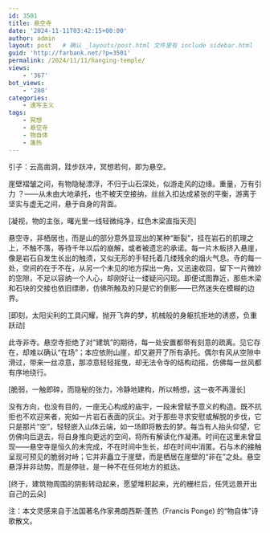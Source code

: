 ```yaml
---
id: 3501
title: 悬空寺
date: '2024-11-11T03:42:15+00:00'
author: admin
layout: post   # 确认 _layouts/post.html 文件里有 include sidebar.html
guid: 'http://farbank.net/?p=3501'
permalink: /2024/11/11/hanging-temple/
views:
    - '367'
bot_views:
    - '280'
categories:
    - 速写主义
tags:
    - 冥想
    - 悬空寺
    - 物自体
    - 蓬热
---
```


引子：云高凿洞，跬步跃冲，冥想若何，即为悬空。

崖壁褶皱之间，有物隐秘漂浮，不归于山石深处，似游走风的边缘。重量，万有引力 ？——从未由大地承托，也不被天空接纳，丝丝入扣达成紧张的平衡，游离于坚实与虚无之间，悬于自身的背面。

[凝视，物的主张，曙光里一线轻微纯净，红色木梁直指天亮]

悬空寺，非栖居也，而是山的部分意外显现出的某种“断裂”，挂在岩石的肌理之上，不触不落，等待千年以后的崩解，或者被遗忘的承诺。每一片木板挤入悬崖，像是岩石自发生长出的触须，又似无形的手轻托着几缕残余的烟火气息。寺的每一处，空间的在于不在，从另一个未见的地方探出一角，又迅速收回，留下一片微妙的空隙，不足以容纳一个人心，却刚好让一缕疑问闪现。即便试图靠近，那些木梁和石块的交接也依旧缥缈，仿佛所触及的只是它的倒影——已然迷失在模糊的边界。

[即刻，太阳尖利的工具闪耀，抛开飞奔的梦，机械般的身躯抗拒地的诱惑，负重跃动]

此寺非寺。悬空寺拒绝了对“建筑”的期待，每一处安置都带有刻意的疏离。见它存在，却难以确认“在场”；本应依附山崖，却又避开了所有承托。偶尔有风从空隙中滑过，带来一丝凉意，那凉意轻轻摇曳，却无法令寺的结构动摇，仿佛每一丝风都有序地绕行。

[脆弱，一触即碎，而隐秘的张力，冷静地建构，所以畅想，这一夜不再漫长]

没有方向，也没有目的，一座无心构成的庙宇，一段未曾赋予意义的构造。既不抗拒也不欢迎来者，宛如一片岩石表面的灰尘。对于那些寻求安慰或解脱的步伐，它只是那片“空”，轻轻嵌入山体云端，如一场即将散去的梦。每当有人抬头仰望，它仿佛向后退去，将自身推向更远的空间，将所有解读化作凝滞。时间在这里未曾显现——悬空寺是恒久的未完成，不在时间中生长，却在时间中消匿。石与木的接触呈现可预见的脆弱对峙；它并非矗立于崖壁，而是栖居在崖壁的“非在”之处。悬空悬浮并非动势，而是停驻，是一种不在任何地方的抵达。

[终于，建筑物周围的阴影转动起来，愿望堆积起来，光的栅栏后，任凭远景开出自己的云朵]

注：本文灵感来自于法国著名作家弗朗西斯·蓬热（Francis Ponge) 的“物自体”诗歌散文。
